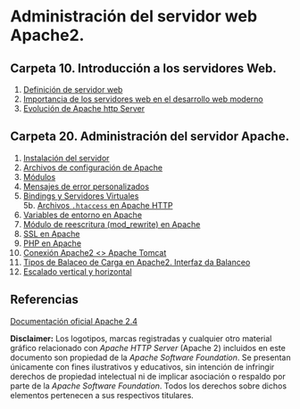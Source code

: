 # Administración del servidor web Apache2.

## Carpeta 10. Introducción a los servidores Web.

1. [Definición de servidor web](./10/10-A.md)
2. [Importancia de los servidores web en el desarrollo web moderno](./10/10-B.md)
3. [Evolución de Apache http Server](./10/10-C.md)

## Carpeta 20. Administración del servidor Apache.

1. [Instalación del servidor](./20/20-A.md)
2. [Archivos de configuración de Apache](./20/20-B.md)
3. [Módulos](./20/20-C.md)
4. [Mensajes de error personalizados](./20/20-D.md)  
5. [Bindings y Servidores Virtuales](./20/20-E.md)  
5b. [Archivos `.htaccess` en Apache HTTP](./20/20-E2.md)  
6. [Variables de entorno en Apache](./20/20-F.md)  
7. [Módulo de reescritura (mod_rewrite) en Apache](./20/20-G.md)  
8. [SSL en Apache](./20/20-H.md)  
9. [PHP en Apache](./20/20-I.md)  
10. [Conexión Apache2 <> Apache Tomcat](./20/20-J.md) 
11. [Tipos de Balaceo de Carga en Apache2. Interfaz da Balanceo](./20/20-K.md)    
12. [Escalado vertical y horizontal](./20/20-L.md)    

## Referencias
[Documentación oficial Apache 2.4](https://httpd.apache.org/docs/2.4/)

**Disclaimer:**
Los logotipos, marcas registradas y cualquier otro material gráfico relacionado con *Apache HTTP Server* (Apache 2) incluidos en este documento son propiedad de la *Apache Software Foundation*. Se presentan únicamente con fines ilustrativos y educativos, sin intención de infringir derechos de propiedad intelectual ni de implicar asociación o respaldo por parte de la *Apache Software Foundation*. Todos los derechos sobre dichos elementos pertenecen a sus respectivos titulares.
